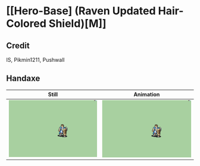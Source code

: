# [\[Hero-Base\] \(Raven Updated Hair-Colored Shield\)\[M\]]

## Credit

IS, Pikmin1211, Pushwall
	
## Handaxe

| Still | Animation |
| :---: | :-------: |
| ![Handaxe still](./Handaxe_000.png) | ![Handaxe animation](./Handaxe.gif) |
